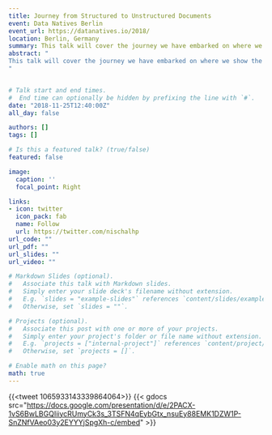 ```yaml
---
title: Journey from Structured to Unstructured Documents
event: Data Natives Berlin
event_url: https://datanatives.io/2018/
location: Berlin, Germany
summary: This talk will cover the journey we have embarked on where we show the various complexities of extracting information from documents with structure to completely unstructured documents. We will be showcasing various deep learning models and the thought process behind our solutions which involves classification, object detection, extraction and mapping.
abstract: "
This talk will cover the journey we have embarked on where we show the various complexities of extracting information from documents with structure to completely unstructured documents. We will be showcasing various deep learning models and the thought process behind our solutions which involves classification, object detection, extraction and mapping.
"


# Talk start and end times.
#  End time can optionally be hidden by prefixing the line with `#`.
date: "2018-11-25T12:40:00Z"
all_day: false

authors: []
tags: []

# Is this a featured talk? (true/false)
featured: false

image:
  caption: ''
  focal_point: Right

links:
- icon: twitter
  icon_pack: fab
  name: Follow
  url: https://twitter.com/nischalhp
url_code: ""
url_pdf: ""
url_slides: ""
url_video: ""

# Markdown Slides (optional).
#   Associate this talk with Markdown slides.
#   Simply enter your slide deck's filename without extension.
#   E.g. `slides = "example-slides"` references `content/slides/example-slides.md`.
#   Otherwise, set `slides = ""`.

# Projects (optional).
#   Associate this post with one or more of your projects.
#   Simply enter your project's folder or file name without extension.
#   E.g. `projects = ["internal-project"]` references `content/project/deep-learning/index.md`.
#   Otherwise, set `projects = []`.

# Enable math on this page?
math: true
---
```

{{<tweet 1065933143339864064>}}
{{< gdocs src="https://docs.google.com/presentation/d/e/2PACX-1vS6BwLBGQIiiycRUmyCk3s_3TSFN4qEybGtx_nsuEy88EMK1DZW1P-SnZNfVAeo03y2EYYYjSpgXh-c/embed" >}}